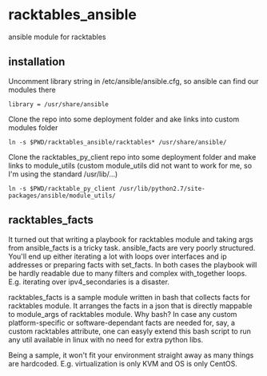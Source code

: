 # racktables_ansible
ansible module for racktables

## installation

Uncomment library string in /etc/ansible/ansible.cfg, so ansible can find our modules there
```
library = /usr/share/ansible
```

Clone the repo into some deployment folder  and ake links into custom modules folder
```
ln -s $PWD/racktables_ansible/racktables* /usr/share/ansible/
```

Clone the racktables_py_client repo into some deployment folder and make links to module_utils
(custom module_utils did not want to work for me, so I'm using the standard /usr/lib/...)
```
ln -s $PWD/racktable_py_client /usr/lib/python2.7/site-packages/ansible/module_utils/
```

## racktables_facts

It turned out that writing a playbook for racktables module and taking args from ansible_facts is a tricky task. ansible_facts are very poorly structured. You'll end up either iterating a lot with loops over interfaces and ip addresses or preparing facts with set_facts. In both cases the playbook will be hardly readable due to many filters and complex with_together loops. E.g. iterating over ipv4_secondaries is a disaster. 

racktables_facts is a sample module written in bash that collects facts for racktables module. It arranges the facts in a json that is directly mappable to module_args of racktables module. Why bash? In case any custom platform-specific or software-dependant facts are needed for, say, a custom racktables attribute, one can easyly extend this bash script to run any util available in linux with no need for extra python libs.

Being a sample, it won't fit your environment straight away as many things are hardcoded. E.g. virtualization is only KVM and OS is only CentOS.
